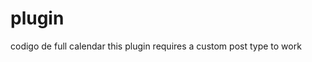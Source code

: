 # plugin
codigo de full calendar
this plugin requires a custom post type to work
<!-- register_post_type('agendar', 
		array(
			//Visibilidad en la plataforma
			'public' => true,
			'supports' => array('title', 'editor', 'excerpt'),
			// si el contenido se despliega en una plantilla tipo archive
			'has_archive' => true,
			//Empleado reescritura para que WP atienda a la nueva palabra eventos y muestre la información, de todos los eventos
			'rewrite' => array('slug'=>'agendar'),
			'menu_icon' => 'dashicons-admin-multisite',
			//Activar el conjunto de etiquetas que se van a mostrar en la aplicación de WordPress
			'labels' => array(
				'name' => 'agendar',
				'add_new_item' =>'agregar nombre' ,
				'add_new' =>'Agregar Cita' ,
				'edit_item' => 'Editar nombre',
				'all_items' => 'Todas las citas'

				
			),

  		
	));

}
  //inicializar e registro 
add_action('init', 'agendar'); -->
